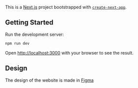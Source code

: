 This is a [Next.js](https://nextjs.org) project bootstrapped with [`create-next-app`](https://nextjs.org/docs/app/api-reference/cli/create-next-app).

## Getting Started

Run the development server:

```bash
npm run dev
```

Open [http://localhost:3000](http://localhost:3000) with your browser to see the result.


## Design

The design of the website is made in [Figma](https://www.figma.com/design/eTMwXh647Intr6ZwftPRC1/Souffrance-animale---Juillet-2025?node-id=1698-2023&p=f)
